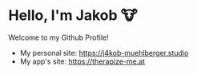 # Hello, I'm Jakob 🐮
Welcome to my Github Profile!
- My personal site: https://j4kob-muehlberger.studio
- My app's site: https://therapize-me.at
